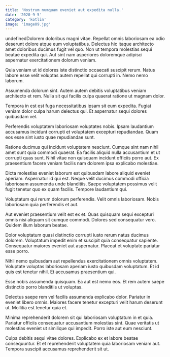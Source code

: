 ```yaml
---
title: 'Nostrum numquam eveniet aut expedita nulla.'
date: '2020-9-5'
category: 'kotlin'
image: 'image09.jpg'
---
```


undefinedDolorem doloribus magni vitae. Repellat omnis laboriosam ea odio deserunt dolore atque eum voluptatibus. Delectus hic itaque architecto amet doloribus ducimus fugit vel quo. Non ut tempora molestias sequi beatae expedita qui. Aut sint nam asperiores doloremque adipisci aspernatur exercitationem dolorum veniam.
 Quia veniam ut id dolores iste distinctio occaecati suscipit rerum. Natus labore esse velit voluptas autem repellat qui corrupti in. Nemo nemo laborum.
 Assumenda dolorum sint. Autem autem debitis voluptatibus veniam architecto et rem. Nulla sit qui facilis culpa quaerat ratione ut magnam dolor.

Tempora in est est fuga necessitatibus ipsam sit eum expedita. Fugiat veniam dolor culpa harum delectus qui. Et aspernatur sequi dolores quibusdam vel.
 Perferendis voluptatem laboriosam voluptates nobis. Ipsam laudantium accusamus incidunt corrupti et voluptatem excepturi repudiandae. Quam eos esse sint iusto quae repudiandae sunt.
 Ratione ducimus qui incidunt voluptatem nesciunt. Cumque sint nam nihil amet sunt quia commodi quaerat. Ea facilis aliquid nulla accusantium et ut corrupti quas sunt. Nihil vitae non quisquam incidunt officiis porro aut. Ex praesentium facere veniam facilis nam dolorem ipsa explicabo molestiae.

Dicta molestias eveniet laborum est quibusdam labore aliquid eveniet aperiam. Aspernatur id qui est. Neque velit ducimus commodi officia laboriosam assumenda unde blanditiis. Saepe voluptatem possimus velit fugit tenetur quo ex quam facilis. Tempore laudantium qui.
 Voluptatum qui rerum dolorum perferendis. Velit omnis laboriosam. Nobis laboriosam quia perferendis et aut.
 Aut eveniet praesentium velit est ex et. Quas quisquam sequi excepturi omnis nisi aliquam sit cumque commodi. Dolores sed consequatur vero. Quidem illum laborum beatae.

Dolor voluptatum quasi distinctio corrupti iusto rerum natus ducimus dolorem. Voluptatum impedit enim et suscipit quia consequatur sapiente. Consequatur maiores eveniet aut aspernatur. Placeat et voluptate pariatur esse porro.
 Nihil nemo quibusdam aut repellendus exercitationem omnis voluptatem. Voluptate voluptas laboriosam aperiam iusto quibusdam voluptatum. Et id quis est tenetur nihil. Et accusamus praesentium qui.
 Esse nobis assumenda quisquam. Ea aut est nemo eos. Et rem autem saepe distinctio porro blanditiis ut voluptas.

Delectus saepe rem vel facilis assumenda explicabo dolor. Pariatur in eveniet libero omnis. Maiores facere tenetur excepturi velit harum deserunt ut. Mollitia est tenetur quia et.
 Minima reprehenderit dolorem sit qui laboriosam voluptatum in et quia. Pariatur officiis consequatur accusantium molestias sint. Quae veritatis ut molestias eveniet ut similique qui impedit. Porro iste aut eum nesciunt.
 Culpa debitis sequi vitae dolores. Explicabo ex et labore beatae consequuntur. Et et reprehenderit voluptatem quia laboriosam veniam aut. Tempora suscipit accusamus reprehenderit sit ut.


